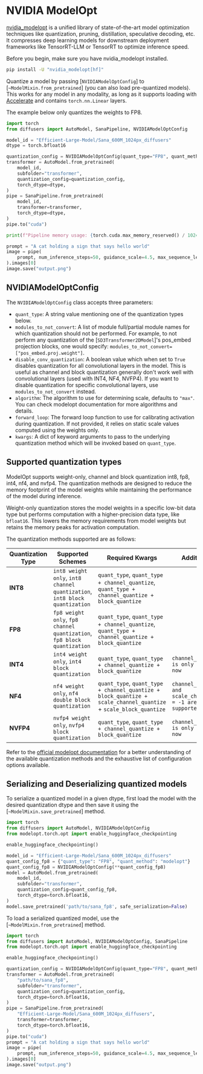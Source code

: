 <!-- Copyright 2025 The HuggingFace Team. All rights reserved.

Licensed under the Apache License, Version 2.0 (the "License"); you may not use this file except in compliance with
the License. You may obtain a copy of the License at

http://www.apache.org/licenses/LICENSE-2.0

Unless required by applicable law or agreed to in writing, software distributed under the License is distributed on
an "AS IS" BASIS, WITHOUT WARRANTIES OR CONDITIONS OF ANY KIND, either express or implied. See the License for the
specific language governing permissions and limitations under the License. -->

# NVIDIA ModelOpt

[nvidia_modelopt](https://github.com/NVIDIA/TensorRT-Model-Optimizer) is a unified library of state-of-the-art model optimization techniques like quantization, pruning, distillation, speculative decoding, etc. It compresses deep learning models for downstream deployment frameworks like TensorRT-LLM or TensorRT to optimize inference speed.

Before you begin, make sure you have nvidia_modelopt installed.

```bash
pip install -U "nvidia_modelopt[hf]"
```

Quantize a model by passing [`NVIDIAModelOptConfig`] to [`~ModelMixin.from_pretrained`] (you can also load pre-quantized models). This works for any model in any modality, as long as it supports loading with [Accelerate](https://hf.co/docs/accelerate/index) and contains `torch.nn.Linear` layers.

The example below only quantizes the weights to FP8.

```python
import torch
from diffusers import AutoModel, SanaPipeline, NVIDIAModelOptConfig

model_id = "Efficient-Large-Model/Sana_600M_1024px_diffusers"
dtype = torch.bfloat16

quantization_config = NVIDIAModelOptConfig(quant_type="FP8", quant_method="modelopt")
transformer = AutoModel.from_pretrained(
    model_id,
    subfolder="transformer",
    quantization_config=quantization_config,
    torch_dtype=dtype,
)
pipe = SanaPipeline.from_pretrained(
    model_id,
    transformer=transformer,
    torch_dtype=dtype,
)
pipe.to("cuda")

print(f"Pipeline memory usage: {torch.cuda.max_memory_reserved() / 1024**3:.3f} GB")

prompt = "A cat holding a sign that says hello world"
image = pipe(
    prompt, num_inference_steps=50, guidance_scale=4.5, max_sequence_length=512
).images[0]
image.save("output.png")
```

## NVIDIAModelOptConfig

The `NVIDIAModelOptConfig` class accepts three parameters:
- `quant_type`: A string value mentioning one of the quantization types below.
- `modules_to_not_convert`: A list of module full/partial module names for which quantization should not be performed. For example, to not perform any quantization of the [`SD3Transformer2DModel`]'s pos_embed projection blocks, one would specify: `modules_to_not_convert=["pos_embed.proj.weight"]`.
- `disable_conv_quantization`: A boolean value which when set to `True` disables quantization for all convolutional layers in the model. This is useful as channel and block quantization generally don't work well with convolutional layers (used with INT4, NF4, NVFP4). If you want to disable quantization for specific convolutional layers, use `modules_to_not_convert` instead.
- `algorithm`: The algorithm to use for determining scale, defaults to `"max"`. You can check modelopt documentation for more algorithms and details.
- `forward_loop`: The forward loop function to use for calibrating activation during quantization. If not provided, it relies on static scale values computed using the weights only.
- `kwargs`: A dict of keyword arguments to pass to the underlying quantization method which will be invoked based on `quant_type`.

## Supported quantization types

ModelOpt supports weight-only, channel and block quantization int8, fp8, int4, nf4, and nvfp4. The quantization methods are designed to reduce the memory footprint of the model weights while maintaining the performance of the model during inference.

Weight-only quantization stores the model weights in a specific low-bit data type but performs computation with a higher-precision data type, like `bfloat16`. This lowers the memory requirements from model weights but retains the memory peaks for activation computation.

The quantization methods supported are as follows:

| **Quantization Type** | **Supported Schemes** | **Required Kwargs** | **Additional Notes** |
|-----------------------|-----------------------|---------------------|----------------------|
| **INT8** | `int8 weight only`, `int8 channel quantization`, `int8 block quantization` | `quant_type`, `quant_type + channel_quantize`, `quant_type + channel_quantize + block_quantize` |
| **FP8** | `fp8 weight only`, `fp8 channel quantization`, `fp8 block quantization` | `quant_type`, `quant_type + channel_quantize`, `quant_type + channel_quantize + block_quantize` |
| **INT4** | `int4 weight only`, `int4 block quantization` | `quant_type`, `quant_type + channel_quantize + block_quantize` | `channel_quantize = -1 is only supported for now`|
| **NF4** | `nf4 weight only`, `nf4 double block quantization` | `quant_type`, `quant_type + channel_quantize + block_quantize + scale_channel_quantize` + `scale_block_quantize` | `channel_quantize = -1 and scale_channel_quantize = -1 are only supported for now` |
| **NVFP4** | `nvfp4 weight only`, `nvfp4 block quantization` | `quant_type`, `quant_type + channel_quantize + block_quantize` | `channel_quantize = -1 is only supported for now`|


Refer to the [official modelopt documentation](https://nvidia.github.io/TensorRT-Model-Optimizer/) for a better understanding of the available quantization methods and the exhaustive list of configuration options available.

## Serializing and Deserializing quantized models

To serialize a quantized model in a given dtype, first load the model with the desired quantization dtype and then save it using the [`~ModelMixin.save_pretrained`] method.

```python
import torch
from diffusers import AutoModel, NVIDIAModelOptConfig
from modelopt.torch.opt import enable_huggingface_checkpointing

enable_huggingface_checkpointing()

model_id = "Efficient-Large-Model/Sana_600M_1024px_diffusers"
quant_config_fp8 = {"quant_type": "FP8", "quant_method": "modelopt"}
quant_config_fp8 = NVIDIAModelOptConfig(**quant_config_fp8)
model = AutoModel.from_pretrained(
    model_id,
    subfolder="transformer",
    quantization_config=quant_config_fp8,
    torch_dtype=torch.bfloat16,
)
model.save_pretrained('path/to/sana_fp8', safe_serialization=False)
```

To load a serialized quantized model, use the [`~ModelMixin.from_pretrained`] method.

```python
import torch
from diffusers import AutoModel, NVIDIAModelOptConfig, SanaPipeline
from modelopt.torch.opt import enable_huggingface_checkpointing

enable_huggingface_checkpointing()

quantization_config = NVIDIAModelOptConfig(quant_type="FP8", quant_method="modelopt")
transformer = AutoModel.from_pretrained(
    "path/to/sana_fp8",
    subfolder="transformer",
    quantization_config=quantization_config,
    torch_dtype=torch.bfloat16,
)
pipe = SanaPipeline.from_pretrained(
    "Efficient-Large-Model/Sana_600M_1024px_diffusers",
    transformer=transformer,
    torch_dtype=torch.bfloat16,
)
pipe.to("cuda")
prompt = "A cat holding a sign that says hello world"
image = pipe(
    prompt, num_inference_steps=50, guidance_scale=4.5, max_sequence_length=512
).images[0]
image.save("output.png")
```
